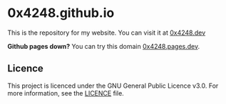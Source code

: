 # 0x4248.github.io

This is the repository for my website. You can visit it at [0x4248.dev](https://0x4248.dev)

**Github pages down?**
You can try this domain [0x4248.pages.dev](https://0x4248.pages.dev).

## Licence

This project is licenced under the GNU General Public Licence v3.0. For more information, see the [LICENCE](LICENCE) file.
